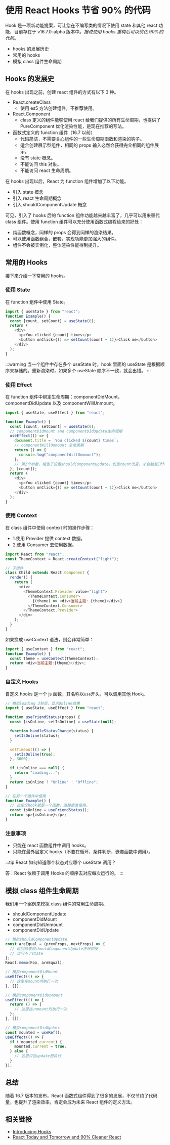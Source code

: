 # 使用 React Hooks 节省 90% 的代码

Hook 是一项新功能提案，可让您在不编写类的情况下使用 state 和其他 react 功能，目前存在于 v16.7.0-alpha 版本中。_据说使用 hooks 重构后可以优化 90%的代码_。

- hooks 的发展历史
- 常用的 hooks
- 模拟 class 组件生命周期

## Hooks 的发展史

在 hooks 出现之前，创建 react 组件的方式有以下 3 种。

- React.createClass
  - 使用 es5 方法创建组件，不推荐使用。
- React.Component
  - class 定义的组件能够使用 react 给我们提供的所有生命周期，也提供了 PureComponent 优化渲染性能，是现在推荐的写法。
- 函数式定义的 function 组件（16.7 以前）
  - 代码简洁，不需要关心组件的一些生命周期函数和渲染的钩子。
  - 适合创建展示型组件，相同的 props 输入必然会获得完全相同的组件展示。
  - 没有 state 概念。
  - 不能访问 this 对象。
  - 不能访问 react 生命周期。

在 hooks 出现以后，React 为 function 组件增加了以下功能。

- 引入 state 概念
- 引入 react 生命周期概念
- 引入 shouldComponentUpdate 概念

可见，引入了 hooks 后的 function 组件功能越来越丰富了，几乎可以用来替代 class 组件。使用 function 组件可以充分使用函数式编程给来的好处：

- 纯函数概念，同样的 props 会得到同样的渲染结果。
- 可以使用函数组合，嵌套，实现功能更加强大的组件。
- 组件不会被实例化，整体渲染性能得到提升。

## 常用的 Hooks

接下来介绍一下常用的 hooks。

### 使用 State

在 function 组件中使用 State。

```js
import { useState } from "react";
function Example() {
  const [count, setCount] = useState(0);
  return (
    <div>
      <p>You clicked {count} times</p>
      <button onClick={() => setCount(count + 1)}>Click me</button>
    </div>
  );
}
```

:::warning
当一个组件中存在多个 useState 时，hook 里面的 useState 是根据顺序来存储的。重新渲染时，如果多个 useState 顺序不一致，就会出错。
:::

### 使用 Effect

在 function 组件中绑定生命周期：componentDidMount，componentDidUpdate 以及 componentWillUnmount。

```js
import { useState, useEffect } from "react";

function Example() {
  const [count, setCount] = useState(0);
  // componentDidMount and componentDidUpdate生命周期
  useEffect(() => {
    document.title = `You clicked ${count} times`;
    // componentWillUnmount 生命周期
    return () => {
      console.log("componentWillUnmount");
    };
    // 第2个参数，相当于设置shouldComponentUpdate，仅当count改变，才会触发Effect
  }, [count]);
  return (
    <div>
      <p>You clicked {count} times</p>
      <button onClick={() => setCount(count + 1)}>Click me</button>
    </div>
  );
}
```

### 使用 Context

在 class 组件中使用 context 时的操作步骤：

- 1.使用 Provider 提供 context 数据。
- 2.使用 Consumer 去使用数据。

```js
import React from "react";
const ThemeContext = React.createContext("light");

// 子组件
class Child extends React.Component {
  render() {
    return (
      <div>
        <ThemeContext.Provider value="light">
          <ThemeContext.Consumer>
            {(theme) => <div>当前主题: {theme}</div>}
          </ThemeContext.Consumer>
        </ThemeContext.Provider>
      </div>
    );
  }
}
```

如果换成 useContext 语法，则会非常简单：

```js
import { useContext } from "react";
function Example() {
  const theme = useContext(ThemeContext);
  return <div>当前主题:{theme}</div>;
}
```

### 自定义 Hooks

自定义 hooks 是一个 js 函数，其名称以`use`开头，可以调用其他 Hook。

```js
// 模拟loading 3秒后，显示Online效果
import { useState, useEffect } from "react";

function useFriendStatus(props) {
  const [isOnline, setIsOnline] = useState(null);

  function handleStatusChange(status) {
    setIsOnline(status);
  }

  setTimeout(() => {
    setIsOnline(true);
  }, 3000);

  if (isOnline === null) {
    return "Loading...";
  }
  return isOnline ? "Online" : "Offline";
}

// 在另一个组件中使用
function Example() {
  // 自定义hook就是一个函数，直接嵌套使用。
  const isOnline = useFriendStatus();
  return <p>{isOnline}</p>;
}
```

### 注意事项

- 只能在 react 函数组件中调用 hooks。
- 只能在最外层定义 hooks（不要在循环，条件判断，嵌套函数中调用）。

:::tip
React 如何知道哪个状态对应哪个 useState 调用？

答：React 依赖于调用 Hooks 的顺序去对应每次运行的。
:::

## 模拟 class 组件生命周期

我们用一个案例来模拟 class 组件的常用生命周期。

- shouldComponentUpdate
- componentDidMount
- componentDidUnmount
- componentDidUpdate

```js
// 模拟shouldComponentUpdate
const areEqual = (prevProps, nextProps) => {
  // 返回结果和shouldComponentUpdate正好相反
  // 访问不了state
};
React.memo(Foo, areEqual);

// 模拟componentDidMount
useEffect(() => {
  // 这里在mount时执行一次
}, []);

// 模拟componentDidUnmount
useEffect(() => {
  return () => {
    // 这里在unmount时执行一次
  };
}, []);

// 模拟componentDidUpdate
const mounted = useRef();
useEffect(() => {
  if (!mounted.current) {
    mounted.current = true;
  } else {
    // 这里只在update是执行
  }
});
```

## 总结

随着 16.7 版本的发布，React 函数式组件得到了很多的发展，不仅节约了代码量，也提升了渲染效率，肯定会成为未来 React 组件的定义方法。

## 相关链接

- [Introducing Hooks](https://reactjs.org/docs/hooks-intro.html)
- [React Today and Tomorrow and 90% Cleaner React](https://www.youtube.com/watch?v=dpw9EHDh2bM)
